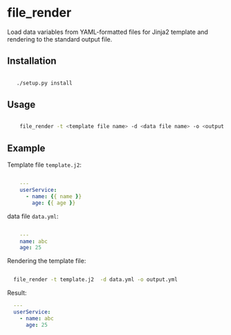 file_render
=============

Load data variables from YAML-formatted files for Jinja2 template and rendering to the standard output file.

Installation
------------

``` bash

   ./setup.py install
```
Usage
-----

``` bash

    file_render -t <template file name> -d <data file name> -o <output file name>
``` 

Example
-------

Template file ``template.j2``:

``` yml

    ---
    userService:
      - name: {{ name }}
        age: {{ age }}
```

data file ``data.yml``:

``` yml

    ---
    name: abc
    age: 25
```
Rendering the template file:

``` bash

  file_render -t template.j2  -d data.yml -o output.yml
``` 
Result:

```yml
  ---
  userService:
    - name: abc
      age: 25
```
